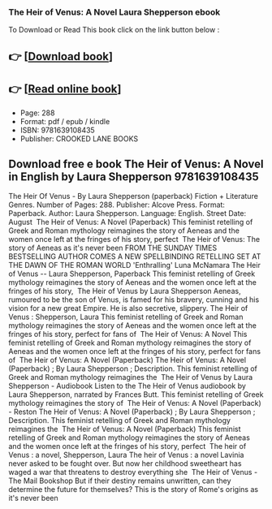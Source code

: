 ### The Heir of Venus: A Novel Laura Shepperson ebook

To Download or Read This book click on the link button below :

## 👉  [**[Download book](http://ebooksharez.info/download.php?group=book&from=github.com&id=717639&lnk=1063 "Download book")**]

## 👉  [**[Read online book](http://ebooksharez.info/download.php?group=book&from=github.com&id=717639&lnk=1063 "Read online book")**]


* Page: 288
* Format: pdf / epub / kindle
* ISBN: 9781639108435
* Publisher: CROOKED LANE BOOKS



## Download free e book The Heir of Venus: A Novel in English  by Laura Shepperson 9781639108435



 The Heir Of Venus - By Laura Shepperson (paperback) Fiction + Literature Genres. Number of Pages: 288. Publisher: Alcove Press. Format: Paperback. Author: Laura Shepperson. Language: English. Street Date: August 
 The Heir of Venus: A Novel (Paperback) This feminist retelling of Greek and Roman mythology reimagines the story of Aeneas and the women once left at the fringes of his story, perfect 
 The Heir of Venus: The story of Aeneas as it&#039;s never been FROM THE SUNDAY TIMES BESTSELLING AUTHOR COMES A NEW SPELLBINDING RETELLING SET AT THE DAWN OF THE ROMAN WORLD &#039;Enthralling&#039; Luna McNamara
 The Heir of Venus -- Laura Shepperson, Paperback This feminist retelling of Greek mythology reimagines the story of Aeneas and the women once left at the fringes of his story, 
 The Heir of Venus by Laura Shepperson Aeneas, rumoured to be the son of Venus, is famed for his bravery, cunning and his vision for a new great Empire. He is also secretive, slippery.
 The Heir of Venus : Shepperson, Laura This feminist retelling of Greek and Roman mythology reimagines the story of Aeneas and the women once left at the fringes of his story, perfect for fans of 
 The Heir of Venus: A Novel This feminist retelling of Greek and Roman mythology reimagines the story of Aeneas and the women once left at the fringes of his story, perfect for fans of 
 The Heir of Venus: A Novel (Paperback) The Heir of Venus: A Novel (Paperback) ; By Laura Shepperson ; Description. This feminist retelling of Greek and Roman mythology reimagines the 
 The Heir of Venus by Laura Shepperson - Audiobook Listen to the The Heir of Venus audiobook by Laura Shepperson, narrated by Frances Butt. This feminist retelling of Greek mythology reimagines the story of 
 The Heir of Venus: A Novel (Paperback) - Reston The Heir of Venus: A Novel (Paperback) ; By Laura Shepperson ; Description. This feminist retelling of Greek and Roman mythology reimagines the 
 The Heir of Venus: A Novel (Paperback) This feminist retelling of Greek and Roman mythology reimagines the story of Aeneas and the women once left at the fringes of his story, perfect 
 The heir of Venus : a novel, Shepperson, Laura The heir of Venus : a novel Lavinia never asked to be fought over. But now her childhood sweetheart has waged a war that threatens to destroy everything she 
 The Heir of Venus - The Mail Bookshop But if their destiny remains unwritten, can they determine the future for themselves? This is the story of Rome&#039;s origins as it&#039;s never been 





